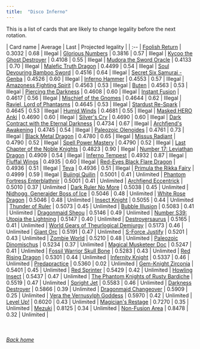 ```yaml
---
title:  "Disco Inferno"
---
```


This is a list of cards that are likely to change legality before the next rotation.

| Card name | Average | Last | Projected legality |
| :-- |
[Foolish Return](https://db.ygoprodeck.com/card/?search=Foolish%20Return) | 0.3032 | 0.68 | Illegal |
[Glorious Numbers](https://db.ygoprodeck.com/card/?search=Glorious%20Numbers) | 0.3816 | 0.57 | Illegal |
[Kycoo the Ghost Destroyer](https://db.ygoprodeck.com/card/?search=Kycoo%20the%20Ghost%20Destroyer) | 0.4108 | 0.55 | Illegal |
[Mudora the Sword Oracle](https://db.ygoprodeck.com/card/?search=Mudora%20the%20Sword%20Oracle) | 0.4133 | 0.70 | Illegal |
[Malefic Truth Dragon](https://db.ygoprodeck.com/card/?search=Malefic%20Truth%20Dragon) | 0.4499 | 0.54 | Illegal |
[Soul Devouring Bamboo Sword](https://db.ygoprodeck.com/card/?search=Soul%20Devouring%20Bamboo%20Sword) | 0.4516 | 0.64 | Illegal |
[Secret Six Samurai - Genba](https://db.ygoprodeck.com/card/?search=Secret%20Six%20Samurai%20-%20Genba) | 0.4526 | 0.60 | Illegal |
[Inferno Hammer](https://db.ygoprodeck.com/card/?search=Inferno%20Hammer) | 0.4553 | 0.57 | Illegal |
[Amazoness Fighting Spirit](https://db.ygoprodeck.com/card/?search=Amazoness%20Fighting%20Spirit) | 0.4563 | 0.53 | Illegal |
[Buten](https://db.ygoprodeck.com/card/?search=Buten) | 0.4563 | 0.53 | Illegal |
[Piercing the Darkness](https://db.ygoprodeck.com/card/?search=Piercing%20the%20Darkness) | 0.4608 | 0.60 | Illegal |
[Instant Fusion](https://db.ygoprodeck.com/card/?search=Instant%20Fusion) | 0.4617 | 0.56 | Illegal |
[Mischief of the Gnomes](https://db.ygoprodeck.com/card/?search=Mischief%20of%20the%20Gnomes) | 0.4644 | 0.62 | Illegal |
[Raviel, Lord of Phantasms](https://db.ygoprodeck.com/card/?search=Raviel,%20Lord%20of%20Phantasms) | 0.4645 | 0.53 | Illegal |
[Stardust Re-Spark](https://db.ygoprodeck.com/card/?search=Stardust%20Re-Spark) | 0.4645 | 0.53 | Illegal |
[Humid Winds](https://db.ygoprodeck.com/card/?search=Humid%20Winds) | 0.4681 | 0.55 | Illegal |
[Masked HERO Anki](https://db.ygoprodeck.com/card/?search=Masked%20HERO%20Anki) | 0.4690 | 0.60 | Illegal |
[Silver's Cry](https://db.ygoprodeck.com/card/?search=Silver's%20Cry) | 0.4690 | 0.60 | Illegal |
[Dark Contract with the Eternal Darkness](https://db.ygoprodeck.com/card/?search=Dark%20Contract%20with%20the%20Eternal%20Darkness) | 0.4734 | 0.67 | Illegal |
[Archfiend's Awakening](https://db.ygoprodeck.com/card/?search=Archfiend's%20Awakening) | 0.4745 | 0.54 | Illegal |
[Paleozoic Olenoides](https://db.ygoprodeck.com/card/?search=Paleozoic%20Olenoides) | 0.4761 | 0.73 | Illegal |
[Black Metal Dragon](https://db.ygoprodeck.com/card/?search=Black%20Metal%20Dragon) | 0.4780 | 0.65 | Illegal |
[Missus Radiant](https://db.ygoprodeck.com/card/?search=Missus%20Radiant) | 0.4790 | 0.52 | Illegal |
[Spell Power Mastery](https://db.ygoprodeck.com/card/?search=Spell%20Power%20Mastery) | 0.4790 | 0.52 | Illegal |
[Last Chapter of the Noble Knights](https://db.ygoprodeck.com/card/?search=Last%20Chapter%20of%20the%20Noble%20Knights) | 0.4823 | 0.90 | Illegal |
[Number 17: Leviathan Dragon](https://db.ygoprodeck.com/card/?search=Number%2017:%20Leviathan%20Dragon) | 0.4909 | 0.54 | Illegal |
[Inferno Tempest](https://db.ygoprodeck.com/card/?search=Inferno%20Tempest) | 0.4932 | 0.87 | Illegal |
[Fluffal Wings](https://db.ygoprodeck.com/card/?search=Fluffal%20Wings) | 0.4935 | 0.60 | Illegal |
[Red-Eyes Black Flare Dragon](https://db.ygoprodeck.com/card/?search=Red-Eyes%20Black%20Flare%20Dragon) | 0.4936 | 0.51 | Illegal |
[Teva](https://db.ygoprodeck.com/card/?search=Teva) | 0.4936 | 0.51 | Illegal |
[Primula the Rikka Fairy](https://db.ygoprodeck.com/card/?search=Primula%20the%20Rikka%20Fairy) | 0.4999 | 0.59 | Illegal |
[Bujingi Quilin](https://db.ygoprodeck.com/card/?search=Bujingi%20Quilin) | 0.5001 | 0.41 | Unlimited |
[Phantom Fortress Enterblathnir](https://db.ygoprodeck.com/card/?search=Phantom%20Fortress%20Enterblathnir) | 0.5001 | 0.41 | Unlimited |
[Archfiend Eccentrick](https://db.ygoprodeck.com/card/?search=Archfiend%20Eccentrick) | 0.5010 | 0.37 | Unlimited |
[Dark Ruler No More](https://db.ygoprodeck.com/card/?search=Dark%20Ruler%20No%20More) | 0.5038 | 0.45 | Unlimited |
[Nidhogg, Generaider Boss of Ice](https://db.ygoprodeck.com/card/?search=Nidhogg,%20Generaider%20Boss%20of%20Ice) | 0.5046 | 0.48 | Unlimited |
[White Rose Dragon](https://db.ygoprodeck.com/card/?search=White%20Rose%20Dragon) | 0.5046 | 0.48 | Unlimited |
[Insect Knight](https://db.ygoprodeck.com/card/?search=Insect%20Knight) | 0.5055 | 0.44 | Unlimited |
[Thunder of Ruler](https://db.ygoprodeck.com/card/?search=Thunder%20of%20Ruler) | 0.5073 | 0.45 | Unlimited |
[Bubble Illusion](https://db.ygoprodeck.com/card/?search=Bubble%20Illusion) | 0.5083 | 0.41 | Unlimited |
[Dragonmaid Sheou](https://db.ygoprodeck.com/card/?search=Dragonmaid%20Sheou) | 0.5146 | 0.49 | Unlimited |
[Number S39: Utopia the Lightning](https://db.ygoprodeck.com/card/?search=Number%20S39:%20Utopia%20the%20Lightning) | 0.5147 | 0.40 | Unlimited |
[Destroyersaurus](https://db.ygoprodeck.com/card/?search=Destroyersaurus) | 0.5165 | 0.41 | Unlimited |
[World Gears of Theurlogical Demiurgy](https://db.ygoprodeck.com/card/?search=World%20Gears%20of%20Theurlogical%20Demiurgy) | 0.5173 | 0.46 | Unlimited |
[Giant Orc](https://db.ygoprodeck.com/card/?search=Giant%20Orc) | 0.5191 | 0.47 | Unlimited |
[S-Force Justify](https://db.ygoprodeck.com/card/?search=S-Force%20Justify) | 0.5201 | 0.43 | Unlimited |
[Zombie World](https://db.ygoprodeck.com/card/?search=Zombie%20World) | 0.5210 | 0.48 | Unlimited |
[Paleozoic Dinomischus](https://db.ygoprodeck.com/card/?search=Paleozoic%20Dinomischus) | 0.5234 | 0.37 | Unlimited |
[Magical Musketeer Doc](https://db.ygoprodeck.com/card/?search=Magical%20Musketeer%20Doc) | 0.5247 | 0.41 | Unlimited |
[Fossil Warrior Skull Bone](https://db.ygoprodeck.com/card/?search=Fossil%20Warrior%20Skull%20Bone) | 0.5283 | 0.43 | Unlimited |
[Red Rising Dragon](https://db.ygoprodeck.com/card/?search=Red%20Rising%20Dragon) | 0.5301 | 0.44 | Unlimited |
[Infernity Knight](https://db.ygoprodeck.com/card/?search=Infernity%20Knight) | 0.5337 | 0.46 | Unlimited |
[Predapractice](https://db.ygoprodeck.com/card/?search=Predapractice) | 0.5360 | 0.02 | Unlimited |
[Gem-Knight Zirconia](https://db.ygoprodeck.com/card/?search=Gem-Knight%20Zirconia) | 0.5401 | 0.45 | Unlimited |
[Red Sprinter](https://db.ygoprodeck.com/card/?search=Red%20Sprinter) | 0.5429 | 0.42 | Unlimited |
[Howling Insect](https://db.ygoprodeck.com/card/?search=Howling%20Insect) | 0.5437 | 0.47 | Unlimited |
[The Phantom Knights of Rusty Bardiche](https://db.ygoprodeck.com/card/?search=The%20Phantom%20Knights%20of%20Rusty%20Bardiche) | 0.5519 | 0.47 | Unlimited |
[Spright Jet](https://db.ygoprodeck.com/card/?search=Spright%20Jet) | 0.5583 | 0.46 | Unlimited |
[Darkness Destroyer](https://db.ygoprodeck.com/card/?search=Darkness%20Destroyer) | 0.5866 | 0.39 | Unlimited |
[Dragonmaid Changeover](https://db.ygoprodeck.com/card/?search=Dragonmaid%20Changeover) | 0.5909 | 0.25 | Unlimited |
[Vera the Vernusylph Goddess](https://db.ygoprodeck.com/card/?search=Vera%20the%20Vernusylph%20Goddess) | 0.5970 | 0.42 | Unlimited |
[Level Up!](https://db.ygoprodeck.com/card/?search=Level%20Up!) | 0.6020 | 0.43 | Unlimited |
[Magician's Restage](https://db.ygoprodeck.com/card/?search=Magician's%20Restage) | 0.7270 | 0.35 | Unlimited |
[Mezuki](https://db.ygoprodeck.com/card/?search=Mezuki) | 0.8125 | 0.34 | Unlimited |
[Non-Fusion Area](https://db.ygoprodeck.com/card/?search=Non-Fusion%20Area) | 0.8478 | 0.32 | Unlimited |

<br>

###### [Back home](index)